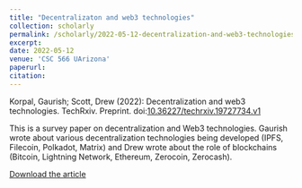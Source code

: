 ```yaml
---
title: "Decentralizaton and web3 technologies"
collection: scholarly
permalink: /scholarly/2022-05-12-decentralization-and-web3-technologies
excerpt: 
date: 2022-05-12
venue: 'CSC 566 UArizona'
paperurl: 
citation: 
---
```

Korpal, Gaurish; Scott, Drew (2022): Decentralization and web3 technologies. TechRxiv. Preprint. doi:[10.36227/techrxiv.19727734.v1](https://doi.org/10.36227/techrxiv.19727734.v1)

This is a survey paper on decentralization and Web3 technologies. Gaurish wrote about various decentralization technologies being developed (IPFS, Filecoin, Polkadot, Matrix) and Drew wrote about the role of blockchains (Bitcoin, Lightning Network, Ethereum, Zerocoin, Zerocash).

[Download the article](https://gkorpal.github.io/files/drewscott_gkorpal_web3.pdf)
